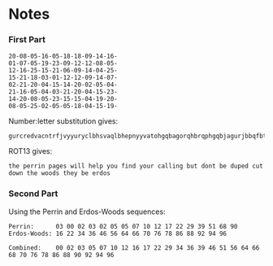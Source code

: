 # Notes

### First Part

```
20-08-05-16-05-18-18-09-14-16-
01-07-05-19-23-09-12-12-08-05-
12-16-25-15-21-06-09-14-04-25-
15-21-18-03-01-12-12-09-14-07-
02-21-20-04-15-14-20-02-05-04-
21-16-05-04-03-21-20-04-15-23-
14-20-08-05-23-15-15-04-19-20-
08-05-25-02-05-05-18-04-15-19-
```

Number:letter substitution gives:

```
gurcredvacntrfjvyyuryclbhsvaqlbhepnyyvatohgqbagorqhbrqphgqbjagurjbbqfbtlorreqbf
```

ROT13 gives:

```
the perrin pages will help you find your calling but dont be duped cut down the woods they be erdos
```

### Second Part

Using the Perrin and Erdos-Woods sequences:

```
Perrin:      03 00 02 03 02 05 05 07 10 12 17 22 29 39 51 68 90
Erdos-Woods: 16 22 34 36 46 56 64 66 70 76 78 86 88 92 94 96

Combined:    00 02 03 05 07 10 12 16 17 22 29 34 36 39 46 51 56 64 66 68 70 76 78 86 88 90 92 94 96
```

